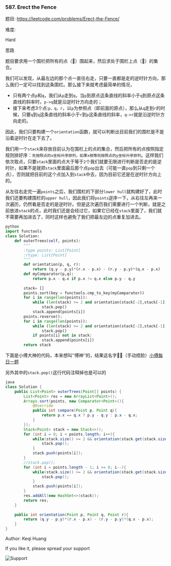 

### 587. Erect the Fence


题目:
<https://leetcode.com/problems/Erect-the-Fence/>


难度:

Hard



思路

题目要求用一个围栏把所有的点（🌲）围起来，然后求处于围栏上点（🌲）的集合。

我们可以发现，从最左边的那个点一直往右走，只要一直都是走的逆时针方向，那么我们一定可以找到这条围栏。那么接下来就考虑最简单的情况，

- 只有两个点```p```和```q```，我们从```p```走到```q```，当```p```到原点这条直线的斜率小于```q```到原点这条直线的斜率时，```p->q```就是沿逆时针方向走的；
- 接下来考虑3个点:```p，q，r```，以```p```为参照点（即前面的原点），那么从```q```走到```r```的时候，只要```q```到```q```这条直线的斜率小于```r```到```p```这条直线的斜率，```q->r```就是沿逆时针方向走的。

因此，我们只要构建一个```orientation```函数，就可以判断出目前我们的围栏是不是沿着逆时针在走下去了。

我们用一个```stack```来存放目前认为在围栏上的点的集合，然后把所有的点按照指定规则排好序：```先按照点的x坐标升序排列，如果x相等则按照点的y坐标升序排列```。这样我们依次取点，只要```stack```里面的点大于等于```2```个我们就要无限进行判断是否走的是逆时针，如果不是就把```stack```里面最后那个点```pop```出去（可能一直```pop```到只剩一个点），否则就把目前的这个点加入到```stack```中去，因为目前它还是在逆时针方向上的。

从左往右走完一遍```points```之后，我们围栏的下部分```lower hull```就构建好了，此时我们还要构建围栏的```upper hull```，因此我们将```points```逆序一下，从右往左再来一次遍历，仍然看是否走的是逆时针。但是这次遍历我们需要进行一个判断，就是之前放进```stack```的点，此时我们还是会经过它，如果它已经在```stack```里面了，我们就不需要再加进去了，同时这样也避免了我们把最左边的点重复加进去。



```python
python
import functools
class Solution:
    def outerTrees(self, points):
        """
        :type points: List[Point]
        :rtype: List[Point]
        """
        def orientation(p, q, r):
            return (q.y - p.y)*(r.x - p.x) - (r.y - p.y)*(q.x - p.x)
        def myComparator(p,q):
            return p.x - q.x if p.x != q.x else p.y - q.y
          
        stack= []
        points.sort(key = functools.cmp_to_key(myComparator))
        for i in range(len(points)):
            while (len(stack) >= 2 and orientation(stack[-2],stack[-1],points[i]) > 0):
                stack.pop()
            stack.append(points[i])
        points.reverse();
        for i in range(len(points)):
            while (len(stack) >= 2 and orientation(stack[-2],stack[-1],points[i]) > 0):
                stack.pop()
            if points[i] not in stack:
                stack.append(points[i])
        return stack
```

下面是小傅大神的代码，本来想叫‘’傅神‘’的，结果这名字🤦‍♂️（手动捂脸）[小傅每日一题](https://www.bilibili.com/video/av15446980/)

另外其中的```stack.pop()```这行代码注释掉也是可以的

```java
java
class Solution {
    public List<Point> outerTrees(Point[] points) {
        List<Point> res = new ArrayList<Point>();
        Arrays.sort(points, new Comparator<Point>(){
            @Override
            public int compare(Point p, Point q){
                return p.x == q.x ? p.y - q.y : p.x - q.x;
            }
        });
        Stack<Point> stack = new Stack<>();
        for (int i = 0; i < points.length; i++){
            while(stack.size() >= 2 && orientation(stack.get(stack.size() - 2), stack.peek(), points[i]) > 0){
                stack.pop();
            }
            stack.push(points[i]);
        }
        //stack.pop();
        for (int i = points.length - 1; i >= 0; i--){
            while(stack.size() >= 2 && orientation(stack.get(stack.size() - 2), stack.peek(), points[i]) > 0){
                stack.pop();
            }
            stack.push(points[i]);
        }
        res.addAll(new HashSet<>(stack));
        return res;
    }
    
    public int orientation(Point p, Point q, Point r){
        return (q.y - p.y)*(r.x - p.x) - (r.y - p.y)*(q.x - p.x);
    }
}
```





Author: Keqi Huang

If you like it, please spread your support

![Support](https://github.com/Lisanaaa/myTODOs/blob/master/WechatIMG17.jpeg)
